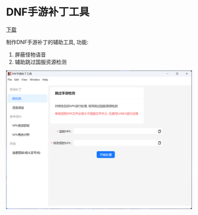 # DNF手游补丁工具

[下载](https://github.com/cweijan/dnfm-patch-tools/releases/download/1.0.0/dnfm-patch-tools-1.0.0-setup.exe)

制作DNF手游补丁的辅助工具, 功能:

1. 屏蔽怪物语音
2. 辅助跳过国服资源检测

![1722176824619](image/README/1722176824619.png)
